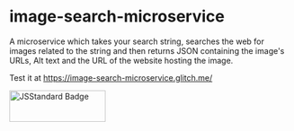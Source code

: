 # image-search-microservice

A microservice which takes your search string, searches the web for images related to the string and then returns JSON containing the image's URLs, Alt text and the URL of the website hosting the image.

Test it at <a href="https://image-search-microservice.glitch.me/">https://image-search-microservice.glitch.me/</a>

<img src="https://cdn.rawgit.com/standard/standard/master/badge.svg?1503150814326" alt="JSStandard Badge" height="56" width="171">